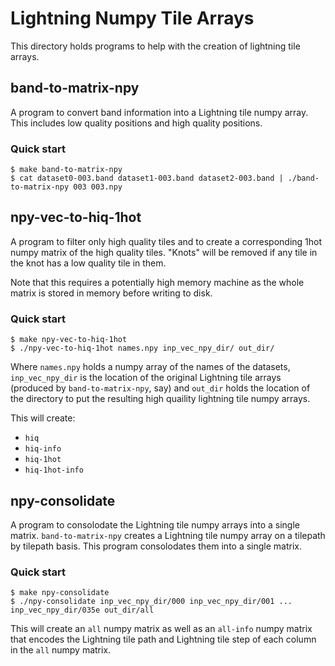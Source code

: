 Lightning Numpy Tile Arrays
===

This directory holds programs to help with the creation of lightning tile arrays.

band-to-matrix-npy
---

A program to convert band information into a Lightning tile numpy array.
This includes low quality positions and high quality positions.

### Quick start

```
$ make band-to-matrix-npy
$ cat dataset0-003.band dataset1-003.band dataset2-003.band | ./band-to-matrix-npy 003 003.npy
```

npy-vec-to-hiq-1hot
---

A program to filter only high quality tiles and to create a corresponding 1hot
numpy matrix of the high quality tiles.
"Knots" will be removed if any tile in the knot has a low quality tile in them.

Note that this requires a potentially high memory machine as the whole matrix is
stored in memory before writing to disk.

### Quick start

```
$ make npy-vec-to-hiq-1hot
$ ./npy-vec-to-hiq-1hot names.npy inp_vec_npy_dir/ out_dir/
```

Where `names.npy` holds a numpy array of the names of the datasets, `inp_vec_npy_dir`
is the location of the original Lightning tile arrays (produced by `band-to-matrix-npy`, say)
and `out_dir` holds the location of the directory to put the resulting high quaility lightning
tile numpy arrays.

This will create:

* `hiq`
* `hiq-info`
* `hiq-1hot`
* `hiq-1hot-info`

npy-consolidate
---

A program to consolodate the Lightning tile numpy arrays into a single matrix.
`band-to-matrix-npy` creates a Lightning tile numpy array on a tilepath by tilepath
basis.
This program consolodates them into a single matrix.

### Quick start

```
$ make npy-consolidate
$ ./npy-consolidate inp_vec_npy_dir/000 inp_vec_npy_dir/001 ... inp_vec_npy_dir/035e out_dir/all
```

This will create an `all` numpy matrix as well as an `all-info` numpy matrix that encodes the
Lightning tile path and Lightning tile step of each column in the `all` numpy matrix.
